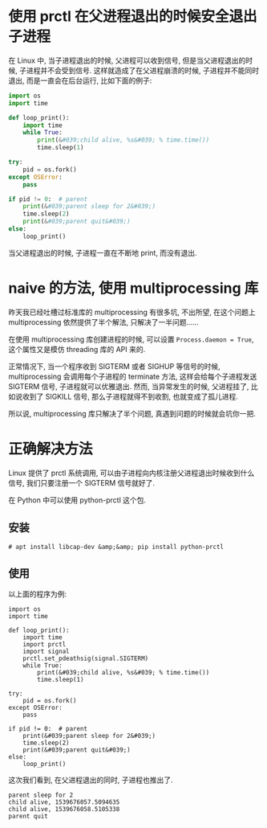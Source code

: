 # 使用 prctl 在父进程退出的时候安全退出子进程

<!--
ID: 23210559-284b-4321-966b-13446f77c7a9
Status: publish
Date: 2018-10-15T23:50:00
Modified: 2020-05-16T11:25:31
wp_id: 655
-->

在 Linux 中, 当子进程退出的时候, 父进程可以收到信号, 但是当父进程退出的时候, 子进程并不会受到信号. 这样就造成了在父进程崩溃的时候, 子进程并不能同时退出, 而是一直会在后台运行, 比如下面的例子:

```py
import os
import time

def loop_print():
    import time
    while True:
        print(&#039;child alive, %s&#039; % time.time())
        time.sleep(1)

try:
    pid = os.fork()
except OSError:
    pass

if pid != 0:  # parent
    print(&#039;parent sleep for 2&#039;)
    time.sleep(2)
    print(&#039;parent quit&#039;)
else:
    loop_print()
```

当父进程退出的时候, 子进程一直在不断地 print, 而没有退出.

# naive 的方法, 使用 multiprocessing 库

昨天我已经吐槽过标准库的 multiprocessing 有很多坑, 不出所望, 在这个问题上 multiprocessing 依然提供了半个解法, 只解决了一半问题......

在使用 multiprocessing 库创建进程的时候, 可以设置 `Process.daemon = True`, 这个属性又是模仿 threading 库的 API 来的.

正常情况下, 当一个程序收到 SIGTERM 或者 SIGHUP 等信号的时候, multiprocessing 会调用每个子进程的 terminate 方法, 这样会给每个子进程发送 SIGTERM 信号, 子进程就可以优雅退出. 然而, 当异常发生的时候, 父进程挂了, 比如说收到了 SIGKILL 信号, 那么子进程就得不到收割, 也就变成了孤儿进程.

所以说, multiprocessing 库只解决了半个问题, 真遇到问题的时候就会坑你一把.

# 正确解决方法

Linux 提供了 prctl 系统调用, 可以由子进程向内核注册父进程退出时候收到什么信号, 我们只要注册一个 SIGTERM 信号就好了.

在 Python 中可以使用 python-prctl 这个包.

## 安装

```
# apt install libcap-dev &amp;&amp; pip install python-prctl
```

## 使用

以上面的程序为例:

```
import os
import time

def loop_print():
    import time
    import prctl
    import signal
    prctl.set_pdeathsig(signal.SIGTERM)
    while True:
        print(&#039;child alive, %s&#039; % time.time())
        time.sleep(1)

try:
    pid = os.fork()
except OSError:
    pass

if pid != 0:  # parent
    print(&#039;parent sleep for 2&#039;)
    time.sleep(2)
    print(&#039;parent quit&#039;)
else:
    loop_print()
```

这次我们看到, 在父进程退出的同时, 子进程也推出了.

```
parent sleep for 2
child alive, 1539676057.5094635
child alive, 1539676058.5105338
parent quit
```